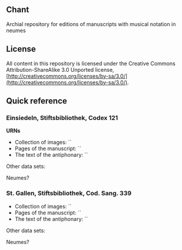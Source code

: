 ## Chant ##


Archial repository for editions of manuscripts with musical notation in neumes

## License ##

All content in this repository is licensed under the Creative Commons Attribution-ShareAlike 3.0 Unported license, [http://creativecommons.org/licenses/by-sa/3.0/](http://creativecommons.org/licenses/by-sa/3.0/).



## Quick reference

### Einsiedeln, Stiftsbibliothek, Codex 121

**URNs**

-   Collection of images:  ``
-   Pages of the manuscript: ``
-   The text of the antiphonary:  ``


Other data sets:

Neumes?


### St. Gallen, Stiftsbibliothek, Cod. Sang. 339


-   Collection of images:  ``
-   Pages of the manuscript: ``
-   The text of the antiphonary:  ``



Other data sets:

Neumes?
